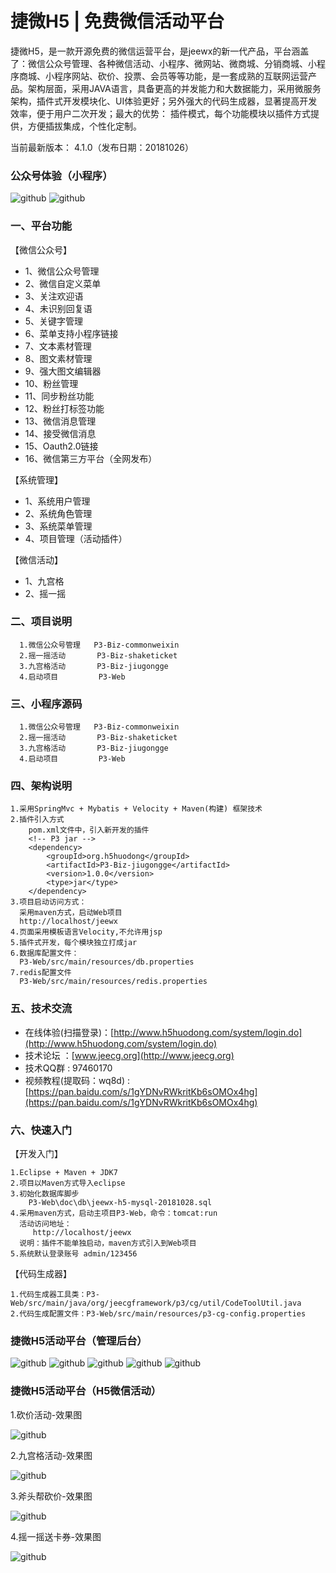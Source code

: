 捷微H5 | 免费微信活动平台
==========
捷微H5，是一款开源免费的微信运营平台，是jeewx的新一代产品，平台涵盖了：微信公众号管理、各种微信活动、小程序、微网站、微商城、分销商城、小程序商城、小程序网站、砍价、投票、会员等等功能，是一套成熟的互联网运营产品。架构层面，采用JAVA语言，具备更高的并发能力和大数据能力，采用微服务架构，插件式开发模块化、UI体验更好；另外强大的代码生成器，显著提高开发效率，便于用户二次开发；最大的优势： 插件模式，每个功能模块以插件方式提供，方便插拔集成，个性化定制。

当前最新版本： 4.1.0（发布日期：20181026）

### 公众号体验（小程序）

![github](http://www.jeecg.org/data/attachment/forum/201601/25/180314mjvputsot6hhtvoa.jpg "jeewx521")
![github](https://static.oschina.net/uploads/img/201810/15180859_25Ok.jpg "jeewx521")
	  
	  
### 一、平台功能

【微信公众号】
*   1、微信公众号管理
*   2、微信自定义菜单
*   3、关注欢迎语
*   4、未识别回复语
*   5、关键字管理
*   6、菜单支持小程序链接
*   7、文本素材管理
*   8、图文素材管理
*   9、强大图文编辑器
*   10、粉丝管理
*   11、同步粉丝功能
*   12、粉丝打标签功能
*   13、微信消息管理
*   14、接受微信消息
*   15、Oauth2.0链接
*   16、微信第三方平台（全网发布）

【系统管理】
*   1、系统用户管理
*   2、系统角色管理
*   3、系统菜单管理
*   4、项目管理（活动插件）
	
【微信活动】
*   1、九宫格
*   2、摇一摇



### 二、项目说明
	  1.微信公众号管理   P3-Biz-commonweixin
	  2.摇一摇活动       P3-Biz-shaketicket
	  3.九宫格活动       P3-Biz-jiugongge
	  4.启动项目         P3-Web
	  
	  
### 三、小程序源码
	  1.微信公众号管理   P3-Biz-commonweixin
	  2.摇一摇活动       P3-Biz-shaketicket
	  3.九宫格活动       P3-Biz-jiugongge
	  4.启动项目         P3-Web
	  	  
	  
### 四、架构说明

    1.采用SpringMvc + Mybatis + Velocity + Maven(构建) 框架技术
    2.插件引入方式
        pom.xml文件中，引入新开发的插件
        <!-- P3 jar -->
 	    <dependency>
			<groupId>org.h5huodong</groupId>
			<artifactId>P3-Biz-jiugongge</artifactId>
			<version>1.0.0</version>
			<type>jar</type>
		</dependency>
	3.项目启动访问方式：
	  采用maven方式，启动Web项目
      http://localhost/jeewx
    4.页面采用模板语言Velocity,不允许用jsp
    5.插件式开发，每个模块独立打成jar
	6.数据库配置文件：
	  P3-Web/src/main/resources/db.properties
	7.redis配置文件
	  P3-Web/src/main/resources/redis.properties
	 

  
### 五、技术交流

* 在线体验(扫描登录)：[http://www.h5huodong.com/system/login.do](http://www.h5huodong.com/system/login.do)
* 技术论坛 ：[www.jeecg.org](http://www.jeecg.org)
* 技术QQ群 : 97460170
* 视频教程(提取码：wq8d) : [https://pan.baidu.com/s/1gYDNvRWkritKb6sOMOx4hg](https://pan.baidu.com/s/1gYDNvRWkritKb6sOMOx4hg)
	




### 六、快速入门

【开发入门】

	1.Eclipse + Maven + JDK7
    2.项目以Maven方式导入eclipse
	3.初始化数据库脚步
	    P3-Web\doc\db\jeewx-h5-mysql-20181028.sql
	4.采用maven方式，启动主项目P3-Web，命令：tomcat:run
      活动访问地址：
	     http://localhost/jeewx
	  说明：插件不能单独启动，maven方式引入到Web项目
	5.系统默认登录账号 admin/123456
	  
	
【代码生成器】

	1.代码生成器工具类：P3-Web/src/main/java/org/jeecgframework/p3/cg/util/CodeToolUtil.java
	2.代码生成配置文件：P3-Web/src/main/resources/p3-cg-config.properties




### 捷微H5活动平台（管理后台）
![github](https://static.oschina.net/uploads/img/201808/13105211_M0FW.png "jeecg")
![github](https://static.oschina.net/uploads/img/201808/13105211_AVY4.png "jeecg")
![github](https://static.oschina.net/uploads/img/201808/11172049_s7hH.png "jeecg")
![github](https://static.oschina.net/uploads/img/201808/11153109_73Aj.png "jeecg")
![github](https://static.oschina.net/uploads/img/201808/11221430_KZ1b.png "jeecg")

### 捷微H5活动平台（H5微信活动）
1.砍价活动-效果图

![github](http://www.jeecg.org/data/attachment/forum/201601/25/180710anjfgtn677nojgg0.png "jeecg")

2.九宫格活动-效果图

![github](https://static.oschina.net/uploads/img/201808/13105211_lMFh.jpg "jeecg")

3.斧头帮砍价-效果图

![github](http://www.jeecg.org/data/attachment/forum/201601/25/180500iwpg1agqm778wggp.png "jeecg")

4.摇一摇送卡券-效果图

![github](https://static.oschina.net/uploads/img/201808/11195358_bi9e.png "jeecg")